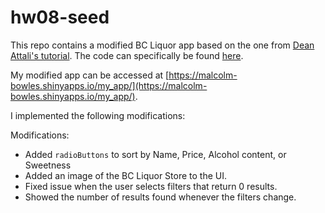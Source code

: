 # hw08-seed

This repo contains a modified BC Liquor app based on the one from [Dean Attali's tutorial](https://deanattali.com/blog/building-shiny-apps-tutorial). The code can specifically be found [here](https://deanattali.com/blog/building-shiny-apps-tutorial/#12-final-shiny-app-code).

My modified app can be accessed at [https://malcolm-bowles.shinyapps.io/my_app/](https://malcolm-bowles.shinyapps.io/my_app/).

I implemented the following modifications:


Modifications:                    

- Added `radioButtons` to sort by Name, Price, Alcohol content, or Sweetness            
- Added an image of the BC Liquor Store to the UI.          
- Fixed issue when the user selects filters that return 0 results.     
- Showed the number of results found whenever the filters change.       






